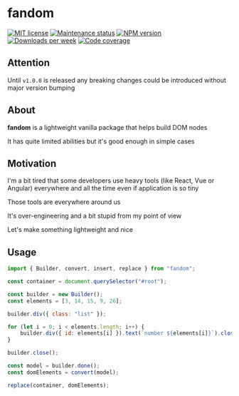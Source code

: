 # fandom

[![MIT license][license-badge]][license-url]
[![Maintenance status][status-badge]][status-url]
[![NPM version][npm-badge]][npm-url]
[![Downloads per week][downloads-badge]][downloads-url]
[![Code coverage][coverage-badge]][coverage-url]

## Attention

Until `v1.0.0` is released any breaking changes could be introduced without major version bumping

## About

**fandom** is a lightweight vanilla package that helps build DOM nodes

It has quite limited abilities but it's good enough in simple cases

## Motivation

I'm a bit tired that some developers use heavy tools (like React, Vue or Angular) everywhere and all the time even if application is so tiny

Those tools are everywhere around us

It's over-engineering and a bit stupid from my point of view

Let's make something lightweight and nice

## Usage

```javascript
import { Builder, convert, insert, replace } from "fandom";

const container = document.querySelector("#root");

const builder = new Builder();
const elements = [3, 14, 15, 9, 26];

builder.div({ class: "list" });

for (let i = 0; i < elements.length; i++) {
    builder.div({ id: elements[i] }).text(`number ${elements[i]}`).close();
}

builder.close();

const model = builder.done();
const domElements = convert(model);

replace(container, domElements);
```

[status-url]: https://github.com/vikian050194/fandom/pulse
[status-badge]: https://img.shields.io/github/last-commit/vikian050194/fandom.svg

[license-url]: https://github.com/vikian050194/fandom/blob/master/LICENSE
[license-badge]: https://img.shields.io/github/license/vikian050194/fandom.svg

[npm-url]: https://www.npmjs.com/package/fandom
[npm-badge]: https://img.shields.io/npm/v/fandom

[downloads-url]: https://www.npmjs.com/package/fandom
[downloads-badge]: https://img.shields.io/npm/dw/fandom

[coverage-url]: https://codecov.io/gh/vikian050194/fandom
[coverage-badge]: https://img.shields.io/codecov/c/github/vikian050194/fandom
